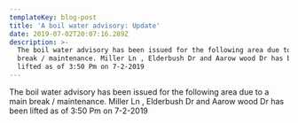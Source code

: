 ```yaml
---
templateKey: blog-post
title: 'A boil water advisory: Update'
date: 2019-07-02T20:07:16.289Z
description: >-
  The boil water advisory has been issued for the following area due to a main
  break / maintenance. Miller Ln , Elderbush Dr and Aarow wood Dr has been
  lifted as of 3:50 Pm on 7-2-2019
---
```

The boil water advisory has been issued for the following area due to a main break / maintenance. Miller Ln , Elderbush Dr and Aarow wood Dr has been lifted as of 3:50 Pm on 7-2-2019
